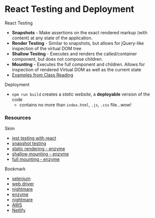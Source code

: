 # React Testing and Deployment

React Testing
- **Snapshots** - Make assertions on the exact rendered markup (with content) at any state of the application.
- **Render Testing** - Similar to snapshots, but allows for jQuery-like inspection of the virtual DOM tree
- **Shallow Testing** - Executes and renders the called/container component, but does not compose children.
- **Mounting** - Executes the full component and children. Allows for inspection of rendered Virtual DOM as well as the current state
- [Examples from Class Reading](https://canvas.instructure.com/courses/2061990/discussion_topics/9015291)

Deployment
- `npm run build` creates a *static website*, a **deployable** version of the code
  - contains no more than `index.html`, `.js`, `.css` file...wow!

### Resources
Skim
- [jest testing with react](https://create-react-app.dev/docs/running-tests/)
- [snapshot testing](https://jestjs.io/docs/en/snapshot-testing)
- [static rendering - enzyme](https://airbnb.io/enzyme/docs/api/static.html)
- [shallow mounting - enzyme](https://airbnb.io/enzyme/docs/api/shallow.html)
- [full mounting - enzyme](https://airbnb.io/enzyme/docs/api/mount.html)

Bookmark
- [selenium](https://www.seleniumhq.org/)
- [web driver](http://webdriver.io/)
- [nightmare](http://www.nightmarejs.org/)
- [enzyme](https://airbnb.io/enzyme/docs/api/)
- [nightmare](http://www.nightmarejs.org/)
- [AWS](http://aws.amazon.com/)
- [Netlify](http://www.netlify.com/)